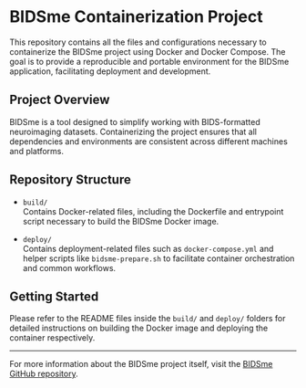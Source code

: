 # BIDSme Containerization Project

This repository contains all the files and configurations necessary to containerize the BIDSme project using Docker and Docker Compose. The goal is to provide a reproducible and portable environment for the BIDSme application, facilitating deployment and development.

## Project Overview

BIDSme is a tool designed to simplify working with BIDS-formatted neuroimaging datasets. Containerizing the project ensures that all dependencies and environments are consistent across different machines and platforms.

## Repository Structure

- `build/`  
  Contains Docker-related files, including the Dockerfile and entrypoint script necessary to build the BIDSme Docker image.

- `deploy/`  
  Contains deployment-related files such as `docker-compose.yml` and helper scripts like `bidsme-prepare.sh` to facilitate container orchestration and common workflows.

## Getting Started

Please refer to the README files inside the `build/` and `deploy/` folders for detailed instructions on building the Docker image and deploying the container respectively.

---

For more information about the BIDSme project itself, visit the [BIDSme GitHub repository](https://github.com/CyclotronResearchCentre/BIDSme).
